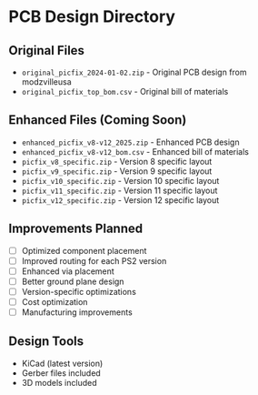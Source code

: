 # PCB Design Directory

## Original Files
- `original_picfix_2024-01-02.zip` - Original PCB design from modzvilleusa
- `original_picfix_top_bom.csv` - Original bill of materials

## Enhanced Files (Coming Soon)
- `enhanced_picfix_v8-v12_2025.zip` - Enhanced PCB design
- `enhanced_picfix_v8-v12_bom.csv` - Enhanced bill of materials
- `picfix_v8_specific.zip` - Version 8 specific layout
- `picfix_v9_specific.zip` - Version 9 specific layout
- `picfix_v10_specific.zip` - Version 10 specific layout
- `picfix_v11_specific.zip` - Version 11 specific layout  
- `picfix_v12_specific.zip` - Version 12 specific layout

## Improvements Planned
- [ ] Optimized component placement
- [ ] Improved routing for each PS2 version
- [ ] Enhanced via placement
- [ ] Better ground plane design
- [ ] Version-specific optimizations
- [ ] Cost optimization
- [ ] Manufacturing improvements

## Design Tools
- KiCad (latest version)
- Gerber files included
- 3D models included
